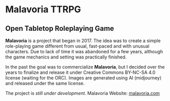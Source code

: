# Malavoria TTRPG
## Open Tabletop Roleplaying Game

**Malavoria** is a project that began in 2017. The idea was to create a simple role-playing game different from usual, fast-paced and with unusual characters. Due to lack of time it was abandoned for a few years, although the game mechanics and setting was practically finished. 
 
In the past the goal was to commercialize **Malavoria**, but I decided over the years to finalize and release it under Creative Commons BY-NC-SA 4.0 license (waiting for the ORC). Images are generated using AI (midjourney) and released under the same license.

The project is *still under development*.
Malavoria Website: [malavoria.com](https://malavoria.com)
